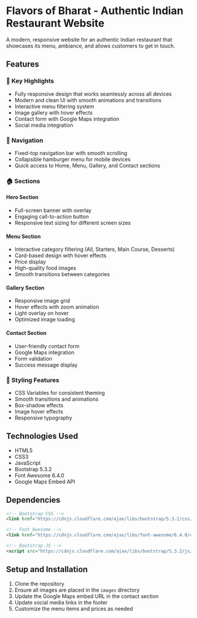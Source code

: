 # Flavors of Bharat - Authentic Indian Restaurant Website

A modern, responsive website for an authentic Indian restaurant that showcases its menu, ambiance, and allows customers to get in touch.

## Features

### 🎯 Key Highlights
- Fully responsive design that works seamlessly across all devices
- Modern and clean UI with smooth animations and transitions
- Interactive menu filtering system
- Image gallery with hover effects
- Contact form with Google Maps integration
- Social media integration

### 📱 Navigation
- Fixed-top navigation bar with smooth scrolling
- Collapsible hamburger menu for mobile devices
- Quick access to Home, Menu, Gallery, and Contact sections

### 🏠 Sections

#### Hero Section
- Full-screen banner with overlay
- Engaging call-to-action button
- Responsive text sizing for different screen sizes

#### Menu Section
- Interactive category filtering (All, Starters, Main Course, Desserts)
- Card-based design with hover effects
- Price display
- High-quality food images
- Smooth transitions between categories

#### Gallery Section
- Responsive image grid
- Hover effects with zoom animation
- Light overlay on hover
- Optimized image loading

#### Contact Section
- User-friendly contact form
- Google Maps integration
- Form validation
- Success message display

### 💅 Styling Features
- CSS Variables for consistent theming
- Smooth transitions and animations
- Box-shadow effects
- Image hover effects
- Responsive typography

## Technologies Used

- HTML5
- CSS3
- JavaScript
- Bootstrap 5.3.2
- Font Awesome 6.4.0
- Google Maps Embed API

## Dependencies

```html
<!-- Bootstrap CSS -->
<link href="https://cdnjs.cloudflare.com/ajax/libs/bootstrap/5.3.2/css/bootstrap.min.css" rel="stylesheet">

<!-- Font Awesome -->
<link href="https://cdnjs.cloudflare.com/ajax/libs/font-awesome/6.4.0/css/all.min.css" rel="stylesheet">

<!-- Bootstrap JS -->
<script src="https://cdnjs.cloudflare.com/ajax/libs/bootstrap/5.3.2/js/bootstrap.bundle.min.js"></script>
```

## Setup and Installation

1. Clone the repository
2. Ensure all images are placed in the `images` directory
3. Update the Google Maps embed URL in the contact section
4. Update social media links in the footer
5. Customize the menu items and prices as needed


